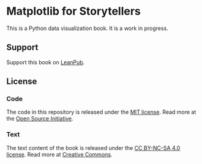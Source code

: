# Matplotlib for Storytellers
This is a Python data visualization book. It is a work in progress.

## Support
Support this book on [LeanPub](https://leanpub.com/mplforstorytellers). 

## License

### Code
The code in this repository is released under the [MIT license](LICENSE-code). Read more at the [Open Source Initiative](https://opensource.org/licenses/MIT).

### Text
The text content of the book is released under the [CC BY-NC-SA 4.0 license](LICENSE-text). Read more at [Creative Commons](https://creativecommons.org/licenses/by-nc-sa/4.0/deed.en).
